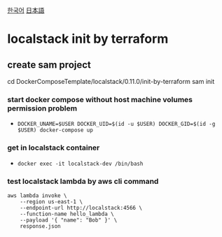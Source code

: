 [한국어](README.kr.md)
[日本語](README.jp.md)
# localstack init by terraform

## create sam project
cd DockerComposeTemplate/localstack/0.11.0/init-by-terraform
sam init


### start docker compose without host machine volumes permission problem
- `DOCKER_UNAME=$USER DOCKER_UID=$(id -u $USER) DOCKER_GID=$(id -g $USER) docker-compose up`

### get in localstack container
- `docker exec -it localstack-dev /bin/bash`

### test localstack lambda by aws cli command
```
aws lambda invoke \
	--region us-east-1 \
	--endpoint-url http://localstack:4566 \
    --function-name hello_lambda \
    --payload '{ "name": "Bob" }' \
    response.json
```

